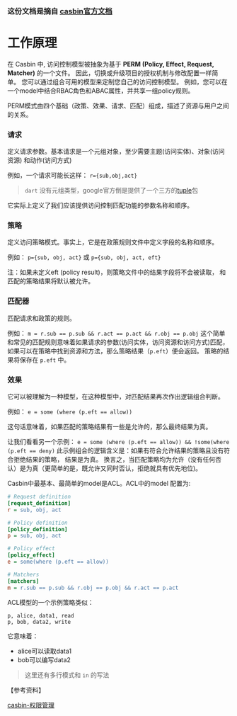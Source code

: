 ### 这份文档是摘自 [casbin官方文档](https://casbin.org/docs/zh-CN/how-it-works)

# 工作原理

在 Casbin 中, 访问控制模型被抽象为基于 **PERM (Policy, Effect, Request, Matcher)** 的一个文件。 因此，切换或升级项目的授权机制与修改配置一样简单。 您可以通过组合可用的模型来定制您自己的访问控制模型。 例如，您可以在一个model中结合RBAC角色和ABAC属性，并共享一组policy规则。

PERM模式由四个基础（政策、效果、请求、匹配）组成，描述了资源与用户之间的关系。

### 请求

定义请求参数。基本请求是一个元组对象，至少需要主题(访问实体)、对象(访问资源) 和动作(访问方式)

例如，一个请求可能长这样： `r={sub,obj,act}` 

> ```dart``` 没有元组类型，google官方倒是提供了一个三方的[tuple](https://pub.flutter-io.cn/packages/tuple)包

它实际上定义了我们应该提供访问控制匹配功能的参数名称和顺序。

### 策略

定义访问策略模式。事实上，它是在政策规则文件中定义字段的名称和顺序。

例如： `p={sub, obj, act}` 或 `p={sub, obj, act, eft}`

注：如果未定义eft (policy result)，则策略文件中的结果字段将不会被读取， 和匹配的策略结果将默认被允许。

### 匹配器

匹配请求和政策的规则。

例如： `m = r.sub == p.sub && r.act == p.act && r.obj == p.obj` 这个简单和常见的匹配规则意味着如果请求的参数(访问实体，访问资源和访问方式)匹配， 如果可以在策略中找到资源和方法，那么策略结果（`p.eft`）便会返回。 策略的结果将保存在 `p.eft` 中。

### 效果

它可以被理解为一种模型，在这种模型中，对匹配结果再次作出逻辑组合判断。

例如： `e = some (where (p.eft == allow))`

这句话意味着，如果匹配的策略结果有一些是允许的，那么最终结果为真。

让我们看看另一个示例： `e = some (where (p.eft == allow)) && !some(where (p.eft == deny)` 此示例组合的逻辑含义是：如果有符合允许结果的策略且没有符合拒绝结果的策略， 结果是为真。 换言之，当匹配策略均为允许（没有任何否认）是为真（更简单的是，既允许又同时否认，拒绝就具有优先地位)。

Casbin中最基本、最简单的model是ACL。ACL中的model 配置为:

```ini
# Request definition
[request_definition]
r = sub, obj, act

# Policy definition
[policy_definition]
p = sub, obj, act

# Policy effect
[policy_effect]
e = some(where (p.eft == allow))

# Matchers
[matchers]
m = r.sub == p.sub && r.obj == p.obj && r.act == p.act

```

ACL模型的一个示例策略类似：

```
p, alice, data1, read
p, bob, data2, write
```

它意味着：

- alice可以读取data1
- bob可以编写data2

> 这里还有多行模式和 ```in``` 的写法



【参考资料】

[casbin-权限管理](https://www.cnblogs.com/wang_yb/p/9987397.html)
